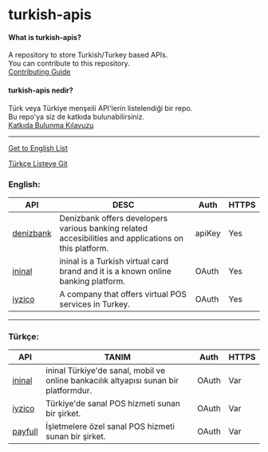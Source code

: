 # turkish-apis

#### What is turkish-apis?
A repository to store Turkish/Turkey based APIs.
<br/>
You can contribute to this repository.
<br/>
[Contributing Guide](/CONTRIBUTING.md)

#### turkish-apis nedir?
Türk veya Türkiye menşeili API'lerin listelendiği bir repo.
<br/>
Bu repo'ya siz de katkıda bulunabilirsiniz.
<br/>
[Katkıda Bulunma Kılavuzu](/CONTRIBUTING.md)

-----

[Get to English List](#english)

[Türkçe Listeye Git](#türkçe)

### English:

| API  | DESC | Auth | HTTPS |
| ------------- | ------------- | ------------- | ------------- |
| [denizbank](https://api.denizbank.at/) | Denizbank offers developers various banking related accesibilities and applications on this platform.  | apiKey | Yes |
| [ininal](https://developer.ininal.com/) | ininal is a Turkish virtual card brand and it is a known online banking platform.  | OAuth | Yes |
| [iyzico](https://dev.iyzipay.com/en/) | A company that offers virtual POS services in Turkey.  | OAuth | Yes |

-----

### Türkçe:

| API  | TANIM | Auth | HTTPS |
| ------------- | ------------- | ------------- | ------------- |
| [ininal](https://developer.ininal.com/) | ininal Türkiye'de sanal, mobil ve online bankacılık altyapısı sunan bir platformdur.  | OAuth | Var |
| [iyzico](https://dev.iyzipay.com/tr/) | Türkiye'de sanal POS hizmeti sunan bir şirket.  | OAuth | Var |
| [payfull](https://www.payfull.com/ozel-cozumler-ve-api) | İşletmelere özel sanal POS hizmeti sunan bir şirket.  | OAuth | Var |
